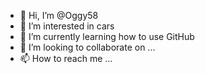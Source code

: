 - 👋 Hi, I’m @Oggy58
- 👀 I’m interested in cars
- 🌱 I’m currently learning how to use GitHub
- 💞️ I’m looking to collaborate on ...
- 📫 How to reach me ...

<!---
Oggy58/Oggy58 is a ✨ special ✨ repository because its `README.md` (this file) appears on your GitHub profile.
You can click the Preview link to take a look at your changes.
--->
